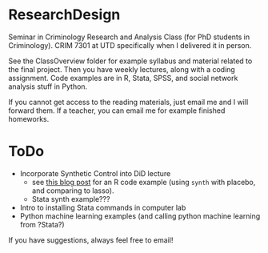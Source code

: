 # ResearchDesign
 
Seminar in Criminology Research and Analysis Class (for PhD students in Criminology). CRIM 7301 at UTD specifically when I delivered it in person. 

See the ClassOverview folder for example syllabus and material related to the final project. Then you have weekly lectures, along with a coding assignment. Code examples are in R, Stata, SPSS, and social network analysis stuff in Python.

If you cannot get access to the reading materials, just email me and I will forward them. If a teacher, you can email me for example finished homeworks.

# ToDo

 - Incorporate Synthetic Control into DiD lecture
     - see [this blog post]( https://andrewpwheeler.wordpress.com/2019/12/06/using-regularization-to-generate-synthetic-controls-and-conformal-prediction-for-significance-tests/) for an R code example (using `synth` with placebo, and comparing to lasso). 
	 - Stata synth example???
 - Intro to installing Stata commands in computer lab
 - Python machine learning examples (and calling python machine learning from ?Stata?)
 
If you have suggestions, always feel free to email! 